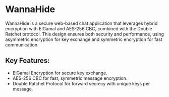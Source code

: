 # WannaHide
WannaHide is a secure web-based chat application that leverages hybrid encryption with ElGamal and AES-256 CBC, combined with the Double Ratchet protocol. This design ensures both security and performance, using asymmetric encryption for key exchange and symmetric encryption for fast communication.

## Key Features:
* ElGamal Encryption for secure key exchange.
* AES-256 CBC for fast, symmetric message encryption.
* Double Ratchet Protocol for forward secrecy with unique keys per message.
